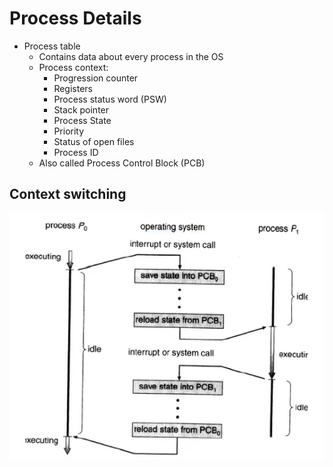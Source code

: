 # Process Details

- Process table
  - Contains data about every process in the OS
  - Process context:
    - Progression counter
    - Registers
    - Process status word (PSW)
    - Stack pointer
    - Process State
    - Priority
    - Status of open files
    - Process ID
  - Also called Process Control Block (PCB)

## Context switching

![visual example](img/context.png)

